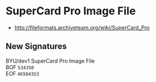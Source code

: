 # SuperCard Pro Image File
- http://fileformats.archiveteam.org/wiki/SuperCard_Pro

## New Signatures

BYU/dev1 SuperCard Pro Image File \
BOF ```534350``` \
EOF ```46504353```
